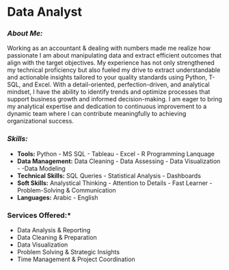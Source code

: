 # Data Analyst



### ***About Me:***
Working as an accountant & dealing with numbers made me realize how passionate I am about manipulating data and extract efficient outcomes that align with the target objectives.
My experience has not only strengthened my technical proficiency but also fueled my drive to extract understandable and actionable insights tailored to your quality standards using Python, T-SQL, and Excel. With a detail-oriented, perfection-driven, and analytical mindset, I have the ability to identify trends and optimize processes that support business growth and informed decision-making.
I am eager to bring my analytical expertise and dedication to continuous improvement to a dynamic team where I can contribute meaningfully to achieving organizational success.
### ***Skills:***
- **Tools:** Python - MS SQL - Tableau - Excel - R Programming Lanquage
- **Data Management:** Data Cleaning - Data Assessing - Data Visualization - -Data Modeling
- **Technical Skills:** SQL Queries - Statistical Analysis - Dashboards
- **Soft Skills:** Analystical Thinking - Attention to Details - Fast Learner - Problem-Solving & Communication
- **Languages:** Arabic - English

### **Services Offered:***
- Data Analysis & Reporting
- Data Cleaning & Preparation
- Data Visualization
- Problem Solving & Strategic Insights
- Time Management & Project Coordination
